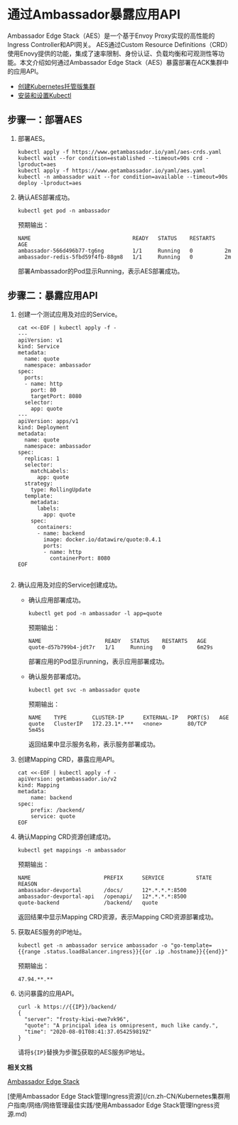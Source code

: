# 通过Ambassador暴露应用API

Ambassador Edge Stack（AES）是一个基于Envoy Proxy实现的高性能的Ingress Controller和API网关。 AES通过Custom Resource Definitions（CRD）使用Enovy提供的功能，集成了速率限制、身份认证、负载均衡和可观测性等功能。本文介绍如何通过Ambassador Edge Stack（AES）暴露部署在ACK集群中的应用API。

-   [创建Kubernetes托管版集群](/cn.zh-CN/Kubernetes集群用户指南/集群/创建集群/创建Kubernetes托管版集群.md)
-   [安装和设置Kubectl](https://kubernetes.io/docs/tasks/tools/install-kubectl/)

## 步骤一：部署AES

1.  部署AES。

    ```
    kubectl apply -f https://www.getambassador.io/yaml/aes-crds.yaml
    kubectl wait --for condition=established --timeout=90s crd -lproduct=aes
    kubectl apply -f https://www.getambassador.io/yaml/aes.yaml
    kubectl -n ambassador wait --for condition=available --timeout=90s deploy -lproduct=aes
    ```

2.  确认AES部署成功。

    ```
    kubectl get pod -n ambassador
    ```

    预期输出：

    ```
    NAME                                READY   STATUS    RESTARTS   AGE
    ambassador-566d496b77-tg6ng         1/1     Running   0          2m
    ambassador-redis-5fbd59f4fb-88gm8   1/1     Running   0          2m
    ```

    部署Ambassador的Pod显示Running，表示AES部署成功。


## 步骤二：暴露应用API

1.  创建一个测试应用及对应的Service。

    ```
    cat <<-EOF | kubectl apply -f -
    ---
    apiVersion: v1
    kind: Service
    metadata:
      name: quote
      namespace: ambassador
    spec:
      ports:
      - name: http
        port: 80
        targetPort: 8080
      selector:
        app: quote
    ---
    apiVersion: apps/v1
    kind: Deployment
    metadata:
      name: quote
      namespace: ambassador
    spec:
      replicas: 1
      selector:
        matchLabels:
          app: quote
      strategy:
        type: RollingUpdate
      template:
        metadata:
          labels:
            app: quote
        spec:
          containers:
          - name: backend
            image: docker.io/datawire/quote:0.4.1
            ports:
            - name: http
              containerPort: 8080
    EOF
                            
    ```

2.  确认应用及对应的Service创建成功。

    -   确认应用部署成功。

        ```
        kubectl get pod -n ambassador -l app=quote
        ```

        预期输出：

        ```
        NAME                    READY   STATUS    RESTARTS   AGE
        quote-d57b799b4-jdt7r   1/1     Running   0          6m29s
        ```

        部署应用的Pod显示running，表示应用部署成功。

    -   确认服务部署成功。

        ```
        kubectl get svc -n ambassador quote
        ```

        预期输出：

        ```
        NAME    TYPE        CLUSTER-IP      EXTERNAL-IP   PORT(S)   AGE
        quote   ClusterIP   172.23.1*.***   <none>        80/TCP    5m45s
        ```

        返回结果中显示服务名称，表示服务部署成功。

3.  创建Mapping CRD，暴露应用API。

    ```
    cat <<-EOF | kubectl apply -f -
    apiVersion: getambassador.io/v2
    kind: Mapping
    metadata:
        name: backend
    spec:
        prefix: /backend/
        service: quote
    EOF
    ```

4.  确认Mapping CRD资源创建成功。

    ```
    kubectl get mappings -n ambassador
    ```

    预期输出：

    ```
    NAME                       PREFIX      SERVICE          STATE   REASON
    ambassador-devportal       /docs/      12*.*.*.*:8500
    ambassador-devportal-api   /openapi/   12*.*.*.*:8500
    quote-backend              /backend/   quote
    ```

    返回结果中显示Mapping CRD资源，表示Mapping CRD资源部署成功。

5.  获取AES服务的IP地址。

    ```
    kubectl get -n ambassador service ambassador -o "go-template={{range .status.loadBalancer.ingress}}{{or .ip .hostname}}{{end}}"
    ```

    预期输出：

    ```
    47.94.**.**
    ```

6.  访问暴露的应用API。

    ```
    curl -k https://{{IP}}/backend/
    {
      "server": "frosty-kiwi-ewe7vk96",
      "quote": "A principal idea is omnipresent, much like candy.",
      "time": "2020-08-01T08:41:37.054259819Z"
    }
    ```

    请将`${IP}`替换为步骤[5](#step_v3z_qrx_t7m)获取的AES服务IP地址。


**相关文档**  


[Ambassador Edge Stack](https://www.getambassador.io/docs/latest/tutorials/getting-started/)

[使用Ambassador Edge Stack管理Ingress资源](/cn.zh-CN/Kubernetes集群用户指南/网络/网络管理最佳实践/使用Ambassador Edge Stack管理Ingress资源.md)

